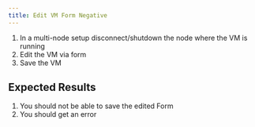 ```yaml
---
title: Edit VM Form Negative
---
```

1. In a multi-node setup disconnect/shutdown the node where the VM is running
1. Edit the VM via form
1. Save the VM

## Expected Results
1. You should not be able to save the edited Form
1. You should get an error